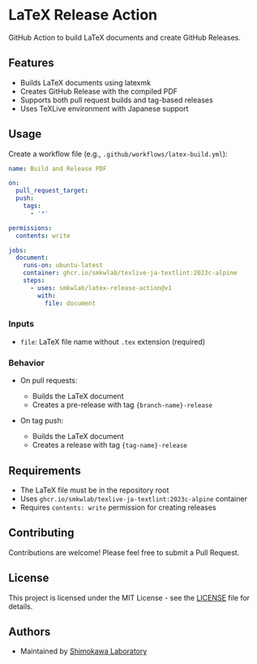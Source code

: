 # LaTeX Release Action

GitHub Action to build LaTeX documents and create GitHub Releases.

## Features

- Builds LaTeX documents using latexmk
- Creates GitHub Release with the compiled PDF
- Supports both pull request builds and tag-based releases
- Uses TeXLive environment with Japanese support

## Usage

Create a workflow file (e.g., `.github/workflows/latex-build.yml`):

```yaml
name: Build and Release PDF

on:
  pull_request_target:
  push:
    tags:
      - '*'

permissions:
  contents: write

jobs:
  document:
    runs-on: ubuntu-latest
    container: ghcr.io/smkwlab/texlive-ja-textlint:2023c-alpine
    steps:
      - uses: smkwlab/latex-release-action@v1
        with:
          file: document
```

### Inputs

- `file`: LaTeX file name without `.tex` extension (required)

### Behavior

- On pull requests:
  - Builds the LaTeX document
  - Creates a pre-release with tag `{branch-name}-release`

- On tag push:
  - Builds the LaTeX document
  - Creates a release with tag `{tag-name}-release`

## Requirements

- The LaTeX file must be in the repository root
- Uses `ghcr.io/smkwlab/texlive-ja-textlint:2023c-alpine` container
- Requires `contents: write` permission for creating releases

## Contributing

Contributions are welcome! Please feel free to submit a Pull Request.

## License

This project is licensed under the MIT License - see the [LICENSE](LICENSE) file for details.

## Authors

- Maintained by [Shimokawa Laboratory](https://github.com/smkwlab)
